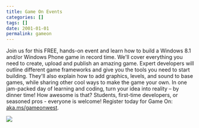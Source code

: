 ```yaml
---
title: Game On Events
categories: []
tags: []
date: 2001-01-01
permalink: gameon
---
```


Join us for this FREE, hands-on event and learn how to build a Windows 8.1 and/or Windows Phone game in record time. We&#39;ll cover everything you need to create, upload and publish an amazing game. Expert developers will outline different game frameworks and give you the tools you need to start building. They&#39;ll also explain how to add graphics, levels, and sound to base games, while sharing other cool ways to make the game your own. In one jam-packed day of learning and coding, turn your idea into reality &ndash; by dinner time! How awesome is that? Students, first-time developers, or seasoned pros - everyone is welcome! Register today for Game On: [aka.ms/gameonwest](http://aka.ms/gameonwest). 
<!-- xmore -->

![](/files/gameon_01.png)